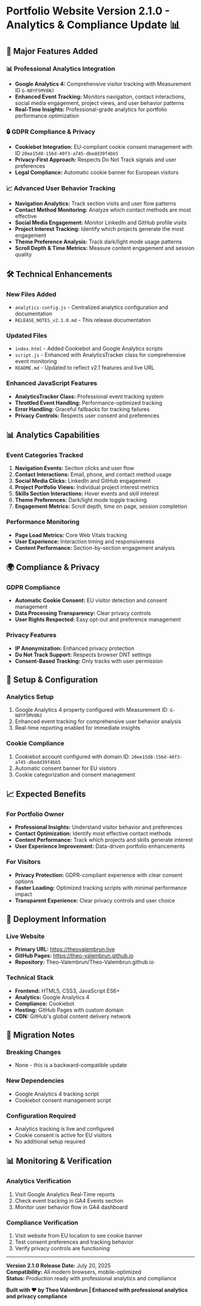 # Portfolio Website Version 2.1.0 - Analytics & Compliance Update 📊

## 🚀 Major Features Added

### 📊 Professional Analytics Integration
- **Google Analytics 4:** Comprehensive visitor tracking with Measurement ID `G-N8YF5MV8NJ`
- **Enhanced Event Tracking:** Monitors navigation, contact interactions, social media engagement, project views, and user behavior patterns
- **Real-Time Insights:** Professional-grade analytics for portfolio performance optimization

### 🔒 GDPR Compliance & Privacy
- **Cookiebot Integration:** EU-compliant cookie consent management with ID `20ee15d8-156d-40f3-a745-dbedd39f4bb5`
- **Privacy-First Approach:** Respects Do Not Track signals and user preferences
- **Legal Compliance:** Automatic cookie banner for European visitors

### 📈 Advanced User Behavior Tracking
- **Navigation Analytics:** Track section visits and user flow patterns
- **Contact Method Monitoring:** Analyze which contact methods are most effective
- **Social Media Engagement:** Monitor LinkedIn and GitHub profile visits
- **Project Interest Tracking:** Identify which projects generate the most engagement
- **Theme Preference Analysis:** Track dark/light mode usage patterns
- **Scroll Depth & Time Metrics:** Measure content engagement and session quality

## 🛠️ Technical Enhancements

### New Files Added
- `analytics-config.js` - Centralized analytics configuration and documentation
- `RELEASE_NOTES_v2.1.0.md` - This release documentation

### Updated Files
- `index.html` - Added Cookiebot and Google Analytics scripts
- `script.js` - Enhanced with AnalyticsTracker class for comprehensive event monitoring
- `README.md` - Updated to reflect v2.1 features and live URL

### Enhanced JavaScript Features
- **AnalyticsTracker Class:** Professional event tracking system
- **Throttled Event Handling:** Performance-optimized tracking
- **Error Handling:** Graceful fallbacks for tracking failures
- **Privacy Controls:** Respects user consent and preferences

## 📊 Analytics Capabilities

### Event Categories Tracked
1. **Navigation Events:** Section clicks and user flow
2. **Contact Interactions:** Email, phone, and contact method usage
3. **Social Media Clicks:** LinkedIn and GitHub engagement
4. **Project Portfolio Views:** Individual project interest metrics
5. **Skills Section Interactions:** Hover events and skill interest
6. **Theme Preferences:** Dark/light mode toggle tracking
7. **Engagement Metrics:** Scroll depth, time on page, session completion

### Performance Monitoring
- **Page Load Metrics:** Core Web Vitals tracking
- **User Experience:** Interaction timing and responsiveness
- **Content Performance:** Section-by-section engagement analysis

## 🌍 Compliance & Privacy

### GDPR Compliance
- **Automatic Cookie Consent:** EU visitor detection and consent management
- **Data Processing Transparency:** Clear privacy controls
- **User Rights Respected:** Easy opt-out and preference management

### Privacy Features
- **IP Anonymization:** Enhanced privacy protection
- **Do Not Track Support:** Respects browser DNT settings
- **Consent-Based Tracking:** Only tracks with user permission

## 🔧 Setup & Configuration

### Analytics Setup
1. Google Analytics 4 property configured with Measurement ID: `G-N8YF5MV8NJ`
2. Enhanced event tracking for comprehensive user behavior analysis
3. Real-time reporting enabled for immediate insights

### Cookie Compliance
1. Cookiebot account configured with domain ID: `20ee15d8-156d-40f3-a745-dbedd39f4bb5`
2. Automatic consent banner for EU visitors
3. Cookie categorization and consent management

## 📈 Expected Benefits

### For Portfolio Owner
- **Professional Insights:** Understand visitor behavior and preferences
- **Contact Optimization:** Identify most effective contact methods
- **Content Performance:** Track which projects and skills generate interest
- **User Experience Improvement:** Data-driven portfolio enhancements

### For Visitors
- **Privacy Protection:** GDPR-compliant experience with clear consent options
- **Faster Loading:** Optimized tracking scripts with minimal performance impact
- **Transparent Experience:** Clear privacy controls and user choice

## 🚀 Deployment Information

### Live Website
- **Primary URL:** https://theovalembrun.live
- **GitHub Pages:** https://theo-valembrun.github.io
- **Repository:** Theo-Valembrun/Theo-Valembrun.github.io

### Technical Stack
- **Frontend:** HTML5, CSS3, JavaScript ES6+
- **Analytics:** Google Analytics 4
- **Compliance:** Cookiebot
- **Hosting:** GitHub Pages with custom domain
- **CDN:** GitHub's global content delivery network

## 🔄 Migration Notes

### Breaking Changes
- None - this is a backward-compatible update

### New Dependencies
- Google Analytics 4 tracking script
- Cookiebot consent management script

### Configuration Required
- Analytics tracking is live and configured
- Cookie consent is active for EU visitors
- No additional setup required

## 📊 Monitoring & Verification

### Analytics Verification
1. Visit Google Analytics Real-Time reports
2. Check event tracking in GA4 Events section
3. Monitor user behavior flow in GA4 dashboard

### Compliance Verification
1. Visit website from EU location to see cookie banner
2. Test consent preferences and tracking behavior
3. Verify privacy controls are functioning

---

**Version 2.1.0 Release Date:** July 20, 2025  
**Compatibility:** All modern browsers, mobile-optimized  
**Status:** Production ready with professional analytics and compliance  

**Built with ❤️ by Theo Valembrun | Enhanced with professional analytics and privacy compliance**
